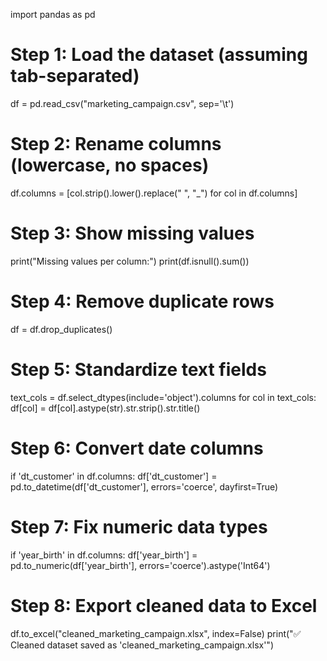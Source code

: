 import pandas as pd

# Step 1: Load the dataset (assuming tab-separated)
df = pd.read_csv("marketing_campaign.csv", sep='\t')

# Step 2: Rename columns (lowercase, no spaces)
df.columns = [col.strip().lower().replace(" ", "_") for col in df.columns]

# Step 3: Show missing values
print("Missing values per column:")
print(df.isnull().sum())

# Step 4: Remove duplicate rows
df = df.drop_duplicates()

# Step 5: Standardize text fields
text_cols = df.select_dtypes(include='object').columns
for col in text_cols:
    df[col] = df[col].astype(str).str.strip().str.title()

# Step 6: Convert date columns
if 'dt_customer' in df.columns:
    df['dt_customer'] = pd.to_datetime(df['dt_customer'], errors='coerce', dayfirst=True)

# Step 7: Fix numeric data types
if 'year_birth' in df.columns:
    df['year_birth'] = pd.to_numeric(df['year_birth'], errors='coerce').astype('Int64')

# Step 8: Export cleaned data to Excel
df.to_excel("cleaned_marketing_campaign.xlsx", index=False)
print("✅ Cleaned dataset saved as 'cleaned_marketing_campaign.xlsx'")
